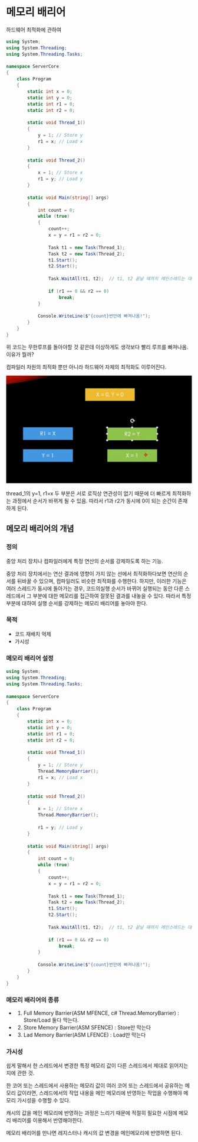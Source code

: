 # 메모리 배리어

하드웨어 최적화에 관하여

```c#
using System;
using System.Threading;
using System.Threading.Tasks;

namespace ServerCore
{
    class Program
    {
        static int x = 0;
        static int y = 0;
        static int r1 = 0;
        static int r2 = 0;

        static void Thread_1()
        {
            y = 1; // Store y
            r1 = x; // Load x 
        }

        static void Thread_2()
        {
            x = 1; // Store x
            r1 = y; // Load y
        }

        static void Main(string[] args)
        {
            int count = 0;
            while (true)
            {
                count++;
                x = y = r1 = r2 = 0;

                Task t1 = new Task(Thread_1);
                Task t2 = new Task(Thread_2);
                t1.Start();
                t2.Start();

                Task.WaitAll(t1, t2);  // t1, t2 끝날 떄까지 메인스레드는 대기

                if (r1 == 0 && r2 == 0)
                    break;
            }

            Console.WriteLine($"{count}번만에 빠져나옴!");
        }
    }
}

```

위 코드는 무한루프를 돌아야할 것 같은데 이상하게도 생각보다 빨리 루프를 빠져나옴. 이유가 뭘까?

컴파일러 차원의 최적화 뿐만 아니라 하드웨어 자체의 최적화도 이루어진다. 

![image-20210516215805143](메모리배리어.assets/image-20210516215805143.png)

thread_1의 y=1, r1=x 두 부분은 서로 로직상 연관성이 없기 때문에 더 빠르게 최적화하는 과정에서 순서가 바뀌게 될 수 있음. 따라서 r1과 r2가 동시에 0이 되는 순간이 존재하게 된다.



## 메모리 배리어의 개념

### 정의

중앙 처리 장치나 컴파일러에게 특정 연산의 순서를 강제하도록 하는 기능.

중앙 처리 장치에서는 연산 결과에 영향이 가지 않는 선에서 최적화하다보면 연산의 순서를 뒤바꿀 수 있으며, 컴파일러도 비슷한 최적화를 수행한다. 하지만, 이러한 기능은 여러 스레드가 동시에 돌아가는 경우, 코드의실행 순서가 바뀌어 실행되는 동안 다른 스레드에서 그 부분에 대한 메모리를 접근하여 잘못된 결과를 내놓을 수 있다. 따라서 특정 부분에 대하여 실행 순서를 강제하는 메모리 배리어를 놓아야 한다. 

### 목적

- 코드 재배치 억제
- 가시성

### 메모리 배리어 설정

```c#
using System;
using System.Threading;
using System.Threading.Tasks;

namespace ServerCore
{
    class Program
    {
        static int x = 0;
        static int y = 0;
        static int r1 = 0;
        static int r2 = 0;

        static void Thread_1()
        {
            y = 1; // Store y
            Thread.MemoryBarrier();
            r1 = x; // Load x 
        }

        static void Thread_2()
        {
            x = 1; // Store x
            Thread.MemoryBarrier();

            r1 = y; // Load y
        }

        static void Main(string[] args)
        {
            int count = 0;
            while (true)
            {
                count++;
                x = y = r1 = r2 = 0;

                Task t1 = new Task(Thread_1);
                Task t2 = new Task(Thread_2);
                t1.Start();
                t2.Start();

                Task.WaitAll(t1, t2);  // t1, t2 끝날 떄까지 메인스레드는 대기

                if (r1 == 0 && r2 == 0)
                    break;
            }

            Console.WriteLine($"{count}번만에 빠져나옴!");
        }
    }
}

```

### 메모리 배리어의 종류

- 1) Full Memory Barrier(ASM MFENCE, c# Thread.MemoryBarrier) : Store/Load 둘다 막는다.

- 2) Store Memory Barrier(ASM SFENCE) : Store만 막는다

- 3) Lad Memory Barrier(ASM LFENCE) : Load만 막는다



### 가시성

쉽게 말해서 한 스레드에서 변경한 특정 메모리 값이 다른 스레드에서 제대로 읽어지는지에 관한 것.

한 코어 또는 스레드에서 사용하는 메모리 값이 여러 코어 또는 스레드에서 공유하는 메모리 값이라면, 스레드에서의 작업 내용을 메인 메모리에 반영하는 작업을 수행해야 메모리 가시성을 수행할 수 있다. 

캐시의 값을 메인 메모리에 반영하는 과정은 느리기 때문에 적절히 필요한 시점에 메모리 배리어를 이용해서 반영해야한다.

메모리 배리어를 만나면 레지스터나 캐시의 값 변경을 메인메모리에 반영하면 된다. 



